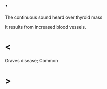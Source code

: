 # .

The continuous sound heard over thyroid mass

It results from increased blood vessels.

# <

Graves disease; Common

# >

